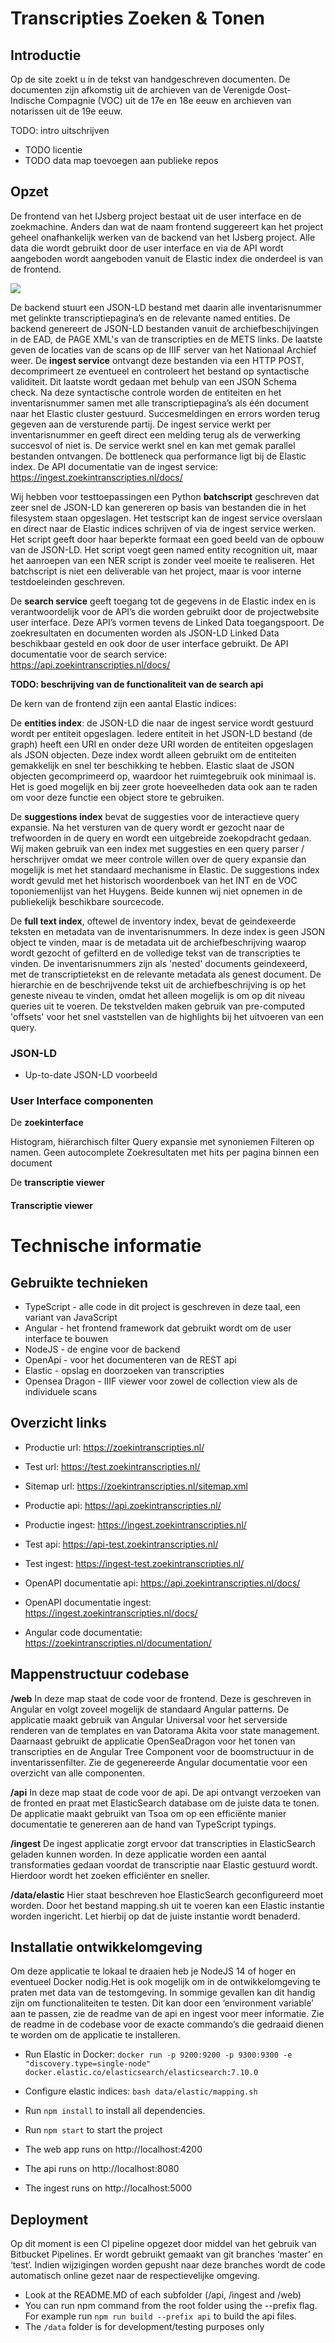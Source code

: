 # Transcripties Zoeken & Tonen

## Introductie

Op de site zoekt u in de tekst van handgeschreven documenten. De documenten zijn afkomstig uit de archieven van de Verenigde Oost-Indische Compagnie (VOC) uit de 17e en 18e eeuw en archieven van notarissen uit de 19e eeuw.

TODO: intro uitschrijven

- TODO licentie
- TODO data map toevoegen aan publieke repos


## Opzet

De frontend van het IJsberg project bestaat uit de user interface en de zoekmachine. Anders dan wat de naam frontend suggereert kan het project geheel onafhankelijk werken van de backend van het IJsberg project. Alle data die wordt gebruikt door de user interface en via de API wordt aangeboden wordt aangeboden vanuit de Elastic index die onderdeel is van de frontend.

![](img/opzet_diagram.drawio.svg)

De backend stuurt een JSON-LD bestand met daarin alle inventarisnummer met gelinkte transcriptiepagina’s en de relevante named entities. De backend genereert de JSON-LD bestanden vanuit de archiefbeschijvingen in de EAD, de PAGE XML's van de transcripties en de METS links. De laatste geven de locaties van de scans op de IIIF server van het Nationaal Archief weer. De **ingest service**  ontvangt deze bestanden via een HTTP POST, decomprimeert ze eventueel en controleert het bestand op syntactische validiteit. Dit laatste wordt gedaan met behulp van een JSON Schema check. Na deze syntactische controle worden de entiteiten en het inventarisnummer samen met alle transcriptiepagina’s als één document naar het Elastic cluster gestuurd. Succesmeldingen en errors worden terug gegeven aan de versturende partij. De ingest service werkt per inventarisnummer en geeft direct een melding terug als de verwerking succesvol of niet is. De service werkt snel en kan met gemak parallel bestanden ontvangen. De bottleneck qua performance ligt bij de Elastic index. De API documentatie van de ingest service: https://ingest.zoekintranscripties.nl/docs/

Wij hebben voor testtoepassingen een Python **batchscript** geschreven dat zeer snel de JSON-LD kan genereren op basis van bestanden die in het filesystem staan opgeslagen. Het testscript kan de ingest service overslaan en direct naar de Elastic indices schrijven of via de ingest service werken. Het script geeft door haar beperkte formaat een goed beeld van de opbouw van de JSON-LD. Het script voegt geen named entity recognition uit, maar het aanroepen van een NER script is zonder veel moeite te realiseren. Het batchscript is niet een deliverable van het project, maar is voor interne testdoeleinden geschreven. 

De **search service** geeft toegang tot de gegevens in de Elastic index en is verantwoordelijk voor de API’s die worden gebruikt door de projectwebsite user interface. Deze API’s vormen tevens de Linked Data toegangspoort. De zoekresultaten en documenten worden als JSON-LD Linked Data beschikbaar gesteld en ook door de user interface gebruikt. De API documentatie voor de search service: https://api.zoekintranscripties.nl/docs/

**TODO: beschrijving van de functionaliteit van de search api**

De kern van de frontend zijn een aantal Elastic indices:

De **entities index**: de JSON-LD die naar de ingest service wordt gestuurd wordt per entiteit opgeslagen. Iedere entiteit in het JSON-LD bestand (de graph) heeft een URI en onder deze URI worden de entiteiten opgeslagen als JSON objecten. Deze index wordt alleen gebruikt om de entiteiten gemakkelijk en snel ter beschikking te hebben. Elastic slaat de JSON objecten gecomprimeerd op, waardoor het ruimtegebruik ook minimaal is. Het is goed mogelijk en bij zeer grote hoeveelheden data ook aan te raden om voor deze functie een object store te gebruiken.

De **suggestions index** bevat de suggesties voor de interactieve query expansie. Na het versturen van de query wordt er gezocht naar de trefwoorden in de query en wordt een uitgebreide zoekopdracht gedaan. Wij maken gebruik van een index met suggesties en een  query parser / herschrijver omdat we meer controle willen over de query expansie dan mogelijk is met het standaard mechanisme in Elastic. De suggestions index wordt gevuld met het historisch woordenboek van het INT en de VOC toponiemenlijst van het Huygens. Beide kunnen wij niet opnemen in de publiekelijk beschikbare sourcecode.

De **full text index**, oftewel de inventory index, bevat de geindexeerde teksten en metadata van de inventarisnummers. In deze index is geen JSON object te vinden, maar is de metadata uit de archiefbeschrijving waarop wordt gezocht of gefilterd en de volledige tekst van de transcripties te vinden. De inventarisnummers zijn als 'nested' documents geindexeerd, met de transcriptietekst en de relevante metadata als genest document. De hierarchie en de beschrijvende tekst uit de archiefbeschrijving is op het geneste niveau te vinden, omdat het alleen mogelijk is om op dit niveau queries uit te voeren. De tekstvelden maken gebruik van pre-computed 'offsets' voor het snel vaststellen van de highlights bij het uitvoeren van een query.


### JSON-LD

- Up-to-date JSON-LD voorbeeld



### User Interface componenten

De **zoekinterface**

Histogram, hiërarchisch filter
Query expansie met synoniemen
Filteren op namen. Geen autocomplete
Zoekresultaten met hits per pagina binnen een document

De **transcriptie viewer**

#### Transcriptie viewer

# Technische informatie

## Gebruikte technieken

- TypeScript - alle code in dit project is geschreven in deze taal, een variant van JavaScript
- Angular - het frontend framework dat gebruikt wordt om de user interface te bouwen
- NodeJS - de engine voor de backend
- OpenApi - voor het documenteren van de REST api
- Elastic - opslag en doorzoeken van transcripties
- Opensea Dragon - IIIF viewer voor zowel de collection view als de individuele scans

## Overzicht links

- Productie url: https://zoekintranscripties.nl/
- Test url: https://test.zoekintranscripties.nl/

- Sitemap url: https://zoekintranscripties.nl/sitemap.xml
- Productie api: https://api.zoekintranscripties.nl/
- Productie ingest: https://ingest.zoekintranscripties.nl/
- Test api: https://api-test.zoekintranscripties.nl/
- Test ingest: https://ingest-test.zoekintranscripties.nl/

- OpenAPI documentatie api: https://api.zoekintranscripties.nl/docs/
- OpenAPI documentatie ingest: https://ingest.zoekintranscripties.nl/docs/

- Angular code documentatie: https://zoekintranscripties.nl/documentation/

## Mappenstructuur codebase

**/web** In deze map staat de code voor de frontend. Deze is geschreven in Angular en volgt zoveel mogelijk de standaard Angular patterns. De applicatie maakt gebruik van Angular Universal voor het serverside renderen van de templates en van Datorama Akita voor state management. Daarnaast gebruikt de applicatie OpenSeaDragon voor het tonen van transcripties en de Angular Tree Component voor de boomstructuur in de inventarissenfilter. Zie de gegenereerde Angular documentatie voor een overzicht van alle componenten.

**/api** In deze map staat de code voor de api. De api ontvangt verzoeken van de fronted en praat met ElasticSearch database om de juiste data te tonen. De applicatie maakt gebruikt van Tsoa om op een efficiënte manier documentatie te genereren aan de hand van TypeScript typings.

**/ingest** De ingest applicatie zorgt ervoor dat transcripties in ElasticSearch geladen kunnen worden. In deze applicatie worden een aantal transformaties gedaan voordat de transcriptie naar Elastic gestuurd wordt. Hierdoor wordt het zoeken efficiënter en sneller.

**/data/elastic** Hier staat beschreven hoe ElasticSearch geconfigureerd moet worden. Door het bestand mapping.sh uit te voeren kan een Elastic instantie worden ingericht. Let hierbij op dat de juiste instantie wordt benaderd.

##  Installatie ontwikkelomgeving

Om deze applicatie te lokaal te draaien heb je NodeJS 14 of hoger en eventueel Docker nodig.Het is ook mogelijk om in de ontwikkelomgeving te praten met data van de testomgeving. In sommige gevallen kan dit handig zijn om functionaliteiten te testen. Dit kan door een ‘environment variable’ aan te passen, zie de readme van de api en ingest voor meer informatie. Zie de readme in de codebase voor de exacte commando’s die gedraaid dienen te worden om de applicatie te installeren.

- Run Elastic in Docker: `docker run -p 9200:9200 -p 9300:9300 -e "discovery.type=single-node" docker.elastic.co/elasticsearch/elasticsearch:7.10.0`
- Configure elastic indices: `bash data/elastic/mapping.sh`
- Run `npm install` to install all dependencies.
- Run `npm start` to start the project

- The web app runs on http://localhost:4200
- The api runs on http://localhost:8080
- The ingest runs on http://localhost:5000


## Deployment

Op dit moment is een CI pipeline opgezet door middel van het gebruik van Bitbucket Pipelines. Er wordt gebruikt gemaakt van git branches ‘master’ en ‘test’. Indien wijzigingen worden gepusht naar deze branches wordt de code automatisch online gezet naar de respectievelijke omgeving.

- Look at the README.MD of each subfolder (/api, /ingest and /web)
- You can run npm command from the root folder using the --prefix flag. For example run `npm run build --prefix api` to build the api files.
- The `/data` folder is for development/testing purposes only